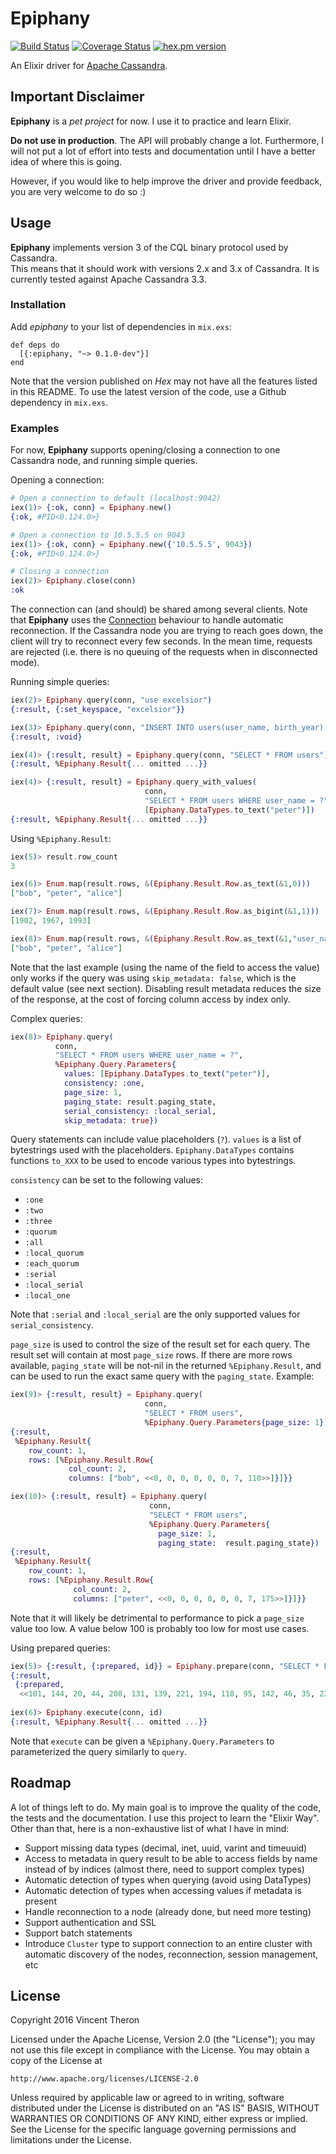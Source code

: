 # Epiphany

[![Build Status](https://travis-ci.org/vptheron/epiphany.svg?branch=master)](https://travis-ci.org/vptheron/epiphany) [![Coverage Status](https://coveralls.io/repos/github/vptheron/epiphany/badge.svg?branch=master)](https://coveralls.io/github/vptheron/epiphany?branch=master)
[![hex.pm version](https://img.shields.io/hexpm/v/epiphany.svg)](https://hex.pm/packages/epiphany)

An Elixir driver for [Apache Cassandra](http://cassandra.apache.org/).

## Important Disclaimer

**Epiphany** is a _pet project_ for now.  I use it to practice and learn Elixir.

**Do not use in production**.  The API will probably change a lot.
Furthermore, I will not put a lot of effort into tests and documentation until
I have a better idea of where this is going.

However, if you would like to help improve the driver and provide feedback, you 
are very welcome to do so :)

## Usage

**Epiphany** implements version 3 of the CQL binary protocol used by Cassandra.  
This means that it should work with versions 2.x and 3.x of Cassandra.  It is 
currently tested against Apache Cassandra 3.3.

### Installation

Add *epiphany* to your list of dependencies in `mix.exs`:

    def deps do
      [{:epiphany, "~> 0.1.0-dev"}]
    end
    
Note that the version published on *Hex* may not have all the features listed
in this README.  To use the latest version of the code, use a Github dependency
in `mix.exs`.

### Examples

For now, **Epiphany** supports opening/closing a connection to one Cassandra node, 
and running simple queries.

Opening a connection:

```elixir
# Open a connection to default (localhost:9042)
iex(1)> {:ok, conn} = Epiphany.new()
{:ok, #PID<0.124.0>}

# Open a connection to 10.5.5.5 on 9043
iex(1)> {:ok, conn} = Epiphany.new({'10.5.5.5', 9043})
{:ok, #PID<0.124.0>}

# Closing a connection
iex(2)> Epiphany.close(conn)
:ok
```
The connection can (and should) be shared among several clients.  Note that **Epiphany** uses
the [Connection](https://github.com/fishcakez/connection) behaviour to handle automatic
reconnection.  If the Cassandra node you are trying to reach goes down, the client
will try to reconnect every few seconds.  In the mean time, requests are rejected
(i.e. there is no queuing of the requests when in disconnected mode).

Running simple queries:

```elixir
iex(2)> Epiphany.query(conn, "use excelsior")
{:result, {:set_keyspace, "excelsior"}}

iex(3)> Epiphany.query(conn, "INSERT INTO users(user_name, birth_year) VALUES ('alice', 1993)")          
{:result, :void}

iex(4)> {:result, result} = Epiphany.query(conn, "SELECT * FROM users")
{:result, %Epiphany.Result{... omitted ...}}

iex(4)> {:result, result} = Epiphany.query_with_values(
                              conn, 
                              "SELECT * FROM users WHERE user_name = ?",
                              [Epiphany.DataTypes.to_text("peter")])
{:result, %Epiphany.Result{... omitted ...}}
```

Using `%Epiphany.Result`:

```elixir
iex(5)> result.row_count
3

iex(6)> Enum.map(result.rows, &(Epiphany.Result.Row.as_text(&1,0)))
["bob", "peter", "alice"]

iex(7)> Enum.map(result.rows, &(Epiphany.Result.Row.as_bigint(&1,1)))
[1902, 1967, 1993]

iex(8)> Enum.map(result.rows, &(Epiphany.Result.Row.as_text(&1,"user_name")))   
["bob", "peter", "alice"]
```

Note that the last example (using the name of the field to access the value)
only works if the query was using `skip_metadata: false`, which is the default 
value (see next section).  Disabling result metadata reduces the size of the
response, at the cost of forcing column access by index only.

Complex queries:

```elixir
iex(8)> Epiphany.query(
          conn,
          "SELECT * FROM users WHERE user_name = ?",
          %Epiphany.Query.Parameters{
            values: [Epiphany.DataTypes.to_text("peter")],
            consistency: :one,
            page_size: 1,
            paging_state: result.paging_state,
            serial_consistency: :local_serial,
            skip_metadata: true})
```

Query statements can include value placeholders (`?`).  `values` is a list of bytestrings
 used with the placeholders.  `Epiphany.DataTypes` contains functions `to_XXX` to 
 be used to encode various types into bytestrings.
 
`consistency` can be set to the following values:
 
* `:one`
* `:two`
* `:three`
* `:quorum`
* `:all`
* `:local_quorum`
* `:each_quorum`
* `:serial`
* `:local_serial`
* `:local_one`

Note that `:serial` and `:local_serial` are the only supported values for 
`serial_consistency`.
 
`page_size` is used to control the size of the result set for each query.  The result
set will contain at most `page_size` rows.  If there are more rows available, 
`paging_state` will be not-nil in the returned `%Epiphany.Result`, 
and can be used to run the exact same query with the `paging_state`.  Example:
 
```elixir
iex(9)> {:result, result} = Epiphany.query(
                              conn,
                              "SELECT * FROM users",
                              %Epiphany.Query.Parameters{page_size: 1})
{:result,
 %Epiphany.Result{
    row_count: 1,
    rows: [%Epiphany.Result.Row{
             col_count: 2, 
             columns: ["bob", <<0, 0, 0, 0, 0, 0, 7, 110>>]}]}}

iex(10)> {:result, result} = Epiphany.query(
                               conn,
                               "SELECT * FROM users",
                               %Epiphany.Query.Parameters{
                                 page_size: 1, 
                                 paging_state:  result.paging_state})
{:result,
 %Epiphany.Result{
    row_count: 1,
    rows: [%Epiphany.Result.Row{
              col_count: 2,
              columns: ["peter", <<0, 0, 0, 0, 0, 0, 7, 175>>]}]}}
```

Note that it will likely be detrimental to performance to pick a `page_size` value too low. 
A value below 100 is probably too low for most use cases.

Using prepared queries:

```elixir
iex(5)> {:result, {:prepared, id}} = Epiphany.prepare(conn, "SELECT * FROM users")
{:result,
 {:prepared,
  <<101, 144, 20, 44, 208, 131, 139, 221, 194, 118, 95, 142, 46, 35, 223, 228>>}}
  
iex(6)> Epiphany.execute(conn, id)
{:result, %Epiphany.Result{... omitted ...}}
```

Note that `execute` can be given a `%Epiphany.Query.Parameters` to parameterized
the query similarly to `query`.

## Roadmap

A lot of things left to do.  My main goal is to improve the quality of the code,
the tests and the documentation.  I use this project to learn the "Elixir Way".
Other than that, here is a non-exhaustive list of what I have in mind:

* Support missing data types (decimal, inet, uuid, varint and timeuuid)
* Access to metadata in query result to be able to access fields by name instead of
by indices (almost there, need to support complex types)
* Automatic detection of types when querying (avoid using DataTypes)
* Automatic detection of types when accessing values if metadata is present
* Handle reconnection to a node (already done, but need more testing)
* Support authentication and SSL
* Support batch statements
* Introduce `Cluster` type to support connection to an entire cluster with automatic
discovery of the nodes, reconnection, session management, etc

## License

Copyright 2016 Vincent Theron

Licensed under the Apache License, Version 2.0 (the "License");
you may not use this file except in compliance with the License.
You may obtain a copy of the License at

    http://www.apache.org/licenses/LICENSE-2.0

Unless required by applicable law or agreed to in writing, software
distributed under the License is distributed on an "AS IS" BASIS,
WITHOUT WARRANTIES OR CONDITIONS OF ANY KIND, either express or implied.
See the License for the specific language governing permissions and
limitations under the License.
